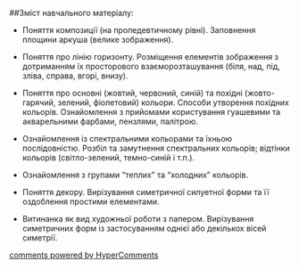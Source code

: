 <div id="hypercomments_widget" class="js-hypercomments-widget invisible"></div>

##Зміст навчального матеріалу:



*	Поняття композиції (на пропедевтичному рівні). Заповнення площини аркуша (велике зображення).

*	Поняття про лінію горизонту. Розміщення елементів зображення з дотриманням їх просторового взаєморозташування (біля, над, під, зліва, справа, вгорі, внизу).

*	Поняття про основні (жовтий, червоний, синій) та похідні (жовто-гарячий, зелений, фіолетовий) кольори. Способи утворення похідних кольорів. Ознайомлення з прийомами користування гуашевими та акварельними фарбами, пензлями, палітрою.

*	Ознайомлення із спектральними кольорами та їхньою послідовністю. Розбіл та замутнення спектральних кольорів; відтінки кольорів (світло-зелений, темно-синій і т.п.).

*	Ознайомлення з групами “теплих” та “холодних” кольорів.

*	Поняття декору. Вирізування симетричної силуетної форми та її оздоблення простими елементами.

*	Витинанка як вид художньої роботи з папером. Вирізування симетричних форм із застосуванням однієї або декількох вісей симетрії.



<div class="js-hypercomments-container">
    <a href="http://hypercomments.com" class="hc-link" title="comments widget">comments powered by HyperComments</a>
</div>